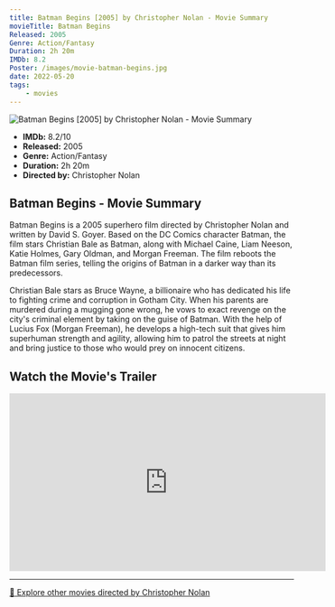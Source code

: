```yaml
---
title: Batman Begins [2005] by Christopher Nolan - Movie Summary
movieTitle: Batman Begins
Released: 2005
Genre: Action/Fantasy
Duration: 2h 20m
IMDb: 8.2
Poster: /images/movie-batman-begins.jpg
date: 2022-05-20
tags:
    - movies
---
```


![Batman Begins [2005] by Christopher Nolan - Movie Summary](/images/movie-batman-begins.jpg)

- **IMDb:** 8.2/10
- **Released:** 2005
- **Genre:** Action/Fantasy
- **Duration:** 2h 20m
- **Directed by:** Christopher Nolan

## Batman Begins - Movie Summary

Batman Begins is a 2005 superhero film directed by Christopher Nolan and written by David S. Goyer. Based on the DC Comics character Batman, the film stars Christian Bale as Batman, along with Michael Caine, Liam Neeson, Katie Holmes, Gary Oldman, and Morgan Freeman. The film reboots the Batman film series, telling the origins of Batman in a darker way than its predecessors.

Christian Bale stars as Bruce Wayne, a billionaire who has dedicated his life to fighting crime and corruption in Gotham City. When his parents are murdered during a mugging gone wrong, he vows to exact revenge on the city's criminal element by taking on the guise of Batman. With the help of Lucius Fox (Morgan Freeman), he develops a high-tech suit that gives him superhuman strength and agility, allowing him to patrol the streets at night and bring justice to those who would prey on innocent citizens.

## Watch the Movie's Trailer

<iframe width="560" height="315" src="https://www.youtube-nocookie.com/embed/QhPqez3CwiM" title="YouTube video player" frameborder="0" allow="accelerometer; autoplay; clipboard-write; encrypted-media; gyroscope; picture-in-picture" allowfullscreen></iframe>

---

[🍿 Explore other movies directed by Christopher Nolan](/)